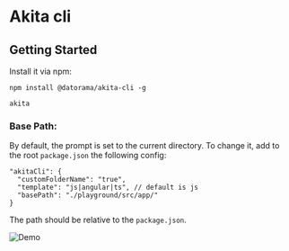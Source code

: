# Akita cli

## Getting Started

Install it via npm:

```shell
npm install @datorama/akita-cli -g
```

```shell
akita
```

### Base Path:
By default, the prompt is set to the current directory.
To change it, add to the root `package.json` the following config:
```
"akitaCli": {
  "customFolderName": "true",
  "template": "js|angular|ts", // default is js
  "basePath": "./playground/src/app/"
}
```
The path should be relative to the `package.json`.

![Demo](https://media.giphy.com/media/dCDq5fL8AoldTz28L7/giphy.gif)
